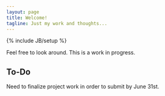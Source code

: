 ```yaml
---
layout: page
title: Welcome!
tagline: Just my work and thoughts...
---
```

{% include JB/setup %}

Feel free to look around. This is a work in progress.

## To-Do

Need to finalize project work in order to submit by June 31st.


